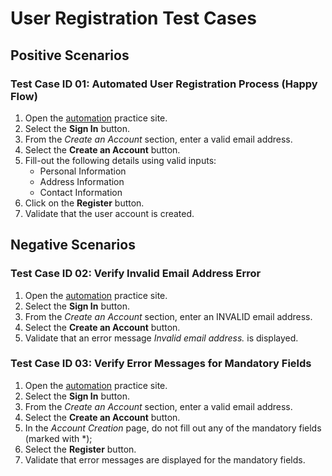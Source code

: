 # User Registration Test Cases
## Positive Scenarios
### Test Case ID 01: Automated User Registration Process (Happy Flow)
1. Open the [automation](http://automationpractice.com/index.php) practice site.
2. Select the **Sign In** button.
3. From the *Create an Account* section, enter a valid email address.
4. Select the **Create an Account** button.
5. Fill-out the following details using valid inputs:
    * Personal Information
    * Address Information
    * Contact Information
6. Click on the **Register** button.
7. Validate that the user account is created.

## Negative Scenarios
### Test Case ID 02: Verify Invalid Email Address Error
1. Open the [automation](http://automationpractice.com/index.php) practice site.
2. Select the **Sign In** button.
3. From the *Create an Account* section, enter an INVALID email address.
4. Select the **Create an Account** button.
5. Validate that an error message *Invalid email address.* is displayed.

### Test Case ID 03: Verify Error Messages for Mandatory Fields
1. Open the [automation](http://automationpractice.com/index.php) practice site.
2. Select the **Sign In** button.
3. From the *Create an Account* section, enter a valid email address.
4. Select the **Create an Account** button.
5. In the *Account Creation* page, do not fill out any of the mandatory fields (marked with &ast;);
6. Select the **Register** button.
7. Validate that error messages are displayed for the mandatory fields.
